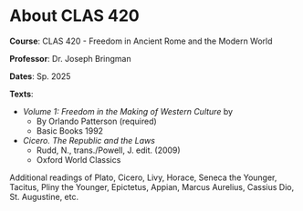 # About CLAS 420

**Course**: CLAS 420 - Freedom in Ancient Rome and the Modern World

**Professor**: Dr. Joseph Bringman

**Dates**: Sp. 2025

**Texts**:
- *Volume 1: Freedom in the Making of Western Culture* by 
	- By Orlando Patterson (required) 
	- Basic Books 1992
- _Cicero._ _The Republic and the Laws_ 
	- Rudd, N., trans./Powell, J. edit. (2009)
	- Oxford World Classics

Additional readings of Plato, Cicero, Livy, Horace, Seneca the Younger, Tacitus, Pliny the Younger, Epictetus, Appian, Marcus Aurelius, Cassius Dio, St. Augustine, etc. 